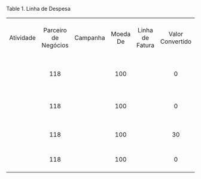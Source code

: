 <div id="d543804e1" class="table">

<div class="table-title">

Table 1. Linha de
Despesa

</div>

<div class="table-contents">

|           |                      |          |          |                 |                  |                          |         |                 |                   |     |                       |                                    |                  |                 |                         |                    |            |         |      |                |                   |            |            |                     |                        |                       |                      |                  |               |
| :-------: | :------------------: | :------: | :------: | :-------------: | :--------------: | :----------------------: | :-----: | :-------------: | :---------------: | :-: | :-------------------: | :--------------------------------: | :--------------: | :-------------: | :---------------------: | :----------------: | :--------: | :-----: | :--: | :------------: | :---------------: | :--------: | :--------: | :-----------------: | :--------------------: | :-------------------: | :------------------: | :--------------: | :-----------: |
| Atividade | Parceiro de Negócios | Campanha | Moeda De | Linha de Fatura | Valor Convertido | Linha de Ordem de Vendas | Projeto | Fase de Projeto | Tarefa de Projeto | UDM |    Data de Despesa    |             Descrição              | Valor da Despesa | Preço de Fatura | Faturado (Nota Emitida) | Relatório de Horas | Linha Núm. | Produto | Nota | Preço Faturado | Preço Reembolsado | Processado | Quantidade | Quantidade Faturada | Quantidade Reembolsada | Atribuição de Recurso | Relatório de Despesa | Linha de Despesa | Tipo de Tempo |
|           |         118          |          |   100    |                 |        0         |                          |   101   |                 |                   |     | 2003-02-03 00:00:00.0 | Garden Layout (Initial Discussion) |        0         |        0        |          true           |       false        |     10     |   132   |      |                |                   |    true    |     3      |                     |                        |          100          |         100          |       100        |               |
|           |         118          |          |   100    |                 |        0         |                          |   101   |                 |                   |     | 2003-02-03 00:00:00.0 |   Garden Layout (Discuss Budget)   |        0         |       100       |          true           |       false        |     20     |   132   |      |                |                   |    true    |     1      |                     |                        |          101          |         100          |       101        |               |
|           |         118          |          |   100    |                 |        30        |                          |   101   |                 |                   |     | 2003-02-03 00:00:00.0 |                                    |        30        |        0        |          false          |       false        |     30     |   131   |      |                |                   |    true    |     1      |                     |                        |                       |         100          |       102        |               |
|           |         118          |          |   100    |                 |        0         |                          |   101   |                 |                   | 101 | 2002-06-04 00:00:00.0 |            Preparation             |        0         |        0        |          false          |        true        |     40     |         |      |                |                   |    true    |     5      |                     |                        |                       |         100          |       103        |               |

</div>

</div>
